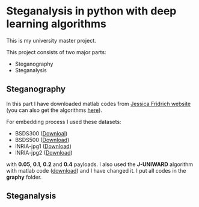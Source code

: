 # Steganalysis in python with deep learning algorithms
This is my university master project.

This project consists of two major parts:
+ Steganography
+ Steganalysis
## Steganography
In this part I have downloaded matlab codes from [Jessica Fridrich website](http://www.ws.binghamton.edu/fridrich/) (you can also get the algorithms [here](http://dde.binghamton.edu/download/stego_algorithms/)).

For embedding process I used these datasets:
+ BSDS300 ([Downloal](https://www2.eecs.berkeley.edu/Research/Projects/CS/vision/bsds/BSDS300-images.tgz))
+ BSDS500 ([Download](http://www.eecs.berkeley.edu/Research/Projects/CS/vision/grouping/BSR/BSR_bsds500.tgz))
+ INRIA-jpg1 ([Download](http://lear.inrialpes.fr/people/jegou/data.php))
+ INRIA-jpg2 ([Download](http://lear.inrialpes.fr/people/jegou/data.php))

with **0.05**, **0.1**, **0.2** and **0.4** payloads. I also used the **J-UNIWARD** algorithm with matlab code ([download](http://dde.binghamton.edu/download/stego_algorithms/download/J-UNIWARD_matlab_v11.zip])) and I have changed it. I put all codes in the **graphy** folder.

## Steganalysis
